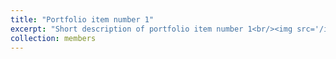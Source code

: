 ```yaml
---
title: "Portfolio item number 1"
excerpt: "Short description of portfolio item number 1<br/><img src='/images/jiequan.jpg'>"
collection: members 
---
```

